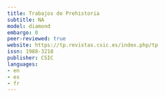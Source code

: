 ```yaml
---
title: Trabajos de Prehistoria
subtitle: NA
model: diamond
embargo: 0
peer-reviewed: true
website: https://tp.revistas.csic.es/index.php/tp
issn: 1988-3218
publisher: CSIC
languages:
- en
- es
- fr
---
```

